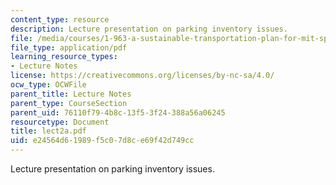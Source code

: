 ```yaml
---
content_type: resource
description: Lecture presentation on parking inventory issues.
file: /media/courses/1-963-a-sustainable-transportation-plan-for-mit-spring-2007/e24564d61989f5c07d8ce69f42d749cc_lect2a.pdf
file_type: application/pdf
learning_resource_types:
- Lecture Notes
license: https://creativecommons.org/licenses/by-nc-sa/4.0/
ocw_type: OCWFile
parent_title: Lecture Notes
parent_type: CourseSection
parent_uid: 76110f79-4b8c-13f5-3f24-388a56a06245
resourcetype: Document
title: lect2a.pdf
uid: e24564d6-1989-f5c0-7d8c-e69f42d749cc
---
```

Lecture presentation on parking inventory issues.